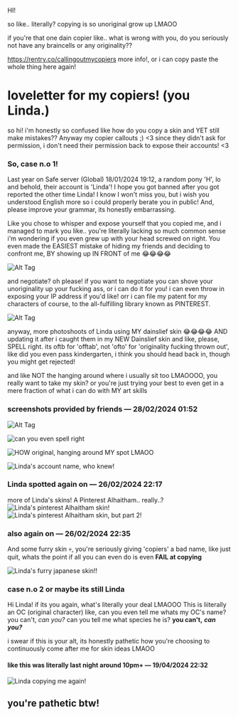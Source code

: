 HI!

so like.. literally? copying is so unoriginal grow up LMAOO

if you're that one dain copier like.. what is wrong with you, do you seriously not have any braincells or any originality??

https://rentry.co/callingoutmycopiers
more info!, or i can copy paste the whole thing here again!

# loveletter for my copiers! (you Linda.)

 so hi! i'm honestly so confused like how do you copy a skin and YET still make mistakes?? Anyway my copier callouts ;) <3
since they didn't ask for permission, i don't need their permission back to expose their accounts! <3

### So, case n.o 1!

Last year on Safe server (Global) 18/01/2024 19:12, a random pony 'H', lo and behold, their account is 'Linda'! I hope you got banned after you got reported the other time Linda! I know I won't miss you, but i wish you understood English more so i could properly berate you in public! And, please improve your grammar, its honestly embarrassing.

Like you chose to whisper and expose yourself that you copied me, and i managed to mark you like.. you're literally lacking so much common sense i'm wondering if you even grew up with your head screwed on right. You even made the EASIEST mistake of hiding my friends and deciding to confront me, BY showing up IN FRONT of me 😂😂😂😂

![Alt Tag](https://cdn.discordapp.com/attachments/1200784385121730601/1211949572100988948/image.png?ex=6630a87e&is=661e337e&hm=30a84e6fc609cede83b5680f25111945469e99dce367e91371d34c250467f154&)

and negotiate? oh please! if you want to negotiate you can shove your unoriginality up your fucking ass, or i can do it for you! i can even throw in exposing your IP address if you'd like! orr i can file my patent for my characters of course, to the all-fulfilling library known as PINTEREST.

![Alt Tag]([https://cdn.discordapp.com/attachments/1200784385121730601/1211949571287158824/image.png?ex=6624cafe&is=6623797e&hm=a45a2b85d82025ae826773d54fb5bd491add7c6f70a9bc5e77116f71b4e80da0&](https://cdn.discordapp.com/attachments/1200784385121730601/1211949571287158824/image.png?ex=662e057e&is=662cb3fe&hm=c39720c28a7cbb908dc8763911a34ee74d795ab28839be38d9ec145502410f7d&))

anyway, more photoshoots of Linda using MY dainslief skin 😂😂😂😂 AND updating it after i caught them in my NEW Dainslief skin
and like, please, SPELL right. its oftb for 'offtab', not 'ofto' for 'originality fucking thrown out', like did you even pass kindergarten, i think you should head back in, though you might get rejected!

and like NOT the hanging around where i usually sit too LMAOOOO, you really want to take my skin? or you're just trying your best to even get in a mere fraction of what i can do with MY art skills

### screenshots provided by friends — 28/02/2024 01:52
![Alt Tag](https://cdn.discordapp.com/attachments/1200784385121730601/1231217677956288572/image.png?ex=663627d1&is=6623b2d1&hm=842c4e2f62b322bbde2405c8d651fdd8630e4124246dc9954cd13f8bb04fc3b9&)

![can you even spell right](https://cdn.discordapp.com/attachments/1200784385121730601/1231217677759152168/image.png?ex=663627d1&is=6623b2d1&hm=e683d5de9b37a01dbb48f342347443dd616642493d7e663939783276c289a266&)

![HOW original, hanging around MY spot LMAOO](https://cdn.discordapp.com/attachments/1200784385121730601/1211949858622152734/image.png?ex=6630a8c3&is=661e33c3&hm=9f5678bc449adabe21c6c338036e45a053ecaf277935fa5115972fe0574d3d97&)

![Linda's account name, who knew!](https://cdn.discordapp.com/attachments/1200784385121730601/1211949951949479986/image.png?ex=6630a8d9&is=661e33d9&hm=7ffbb91546ca3a75db8b4c6e885d791c494baac742ff4cdcf23847597ccc51e8&)

### Linda spotted again on  — 26/02/2024 22:17
more of Linda's skins!
A Pinterest Alhaitham.. really..?
![Linda's pinterest Alhaitham skin!](https://cdn.discordapp.com/attachments/1200784385121730601/1231217677503172728/image.png?ex=663627d1&is=6623b2d1&hm=1dbd1f277080ab761de6617e250175f814808d3bb1623de727b42d1be9302f00&)
![Linda's pinterest Alhaitham skin, but part 2!](https://cdn.discordapp.com/attachments/1200784385121730601/1231217677264228403/image.png?ex=663627d1&is=6623b2d1&hm=f506a840f7ec8a60e78e5b5f626719302ad3fe1dbf7b0fa7e1e2694380cabee8&)

### also again on — 26/02/2024 22:35
And some furry skin :skull:, you're seriously giving 'copiers' a bad name, like just quit, whats the point if all you can even do is even **FAIL at copying**

![Linda's furry japanese skin!!](https://cdn.discordapp.com/attachments/1200784385121730601/1231217678643888128/image.png?ex=663627d1&is=6623b2d1&hm=10cc7e678accc77e98a0af35c30d77774c45f47e0235439bdfd98220f966172d&) 

### case n.o 2 or maybe its still Linda

Hi Linda! if its you again, what's literally your deal LMAOOO
This is liiterally an OC (original character) like, can you even tell me whats my OC's name? you can't, *can you?* can you tell me what species he is? **you can't,** ***can you?***

i swear if this is your alt, its honestly pathetic how you're choosing to continuously come after me for skin ideas LMAOO

#### like this was literally last night around 10pm+   — 19/04/2024 22:32

![Linda copying me again!](https://cdn.discordapp.com/attachments/1200784385121730601/1231217678358806598/Screenshot_2024-04-19-23-10-55-33.png?ex=663627d1&is=6623b2d1&hm=e4a5c72062a1b3cc73b5eae91fc2a7d56291a619ce5b0bf9ed8e1f32da3e67a6&)

## you're pathetic btw!
